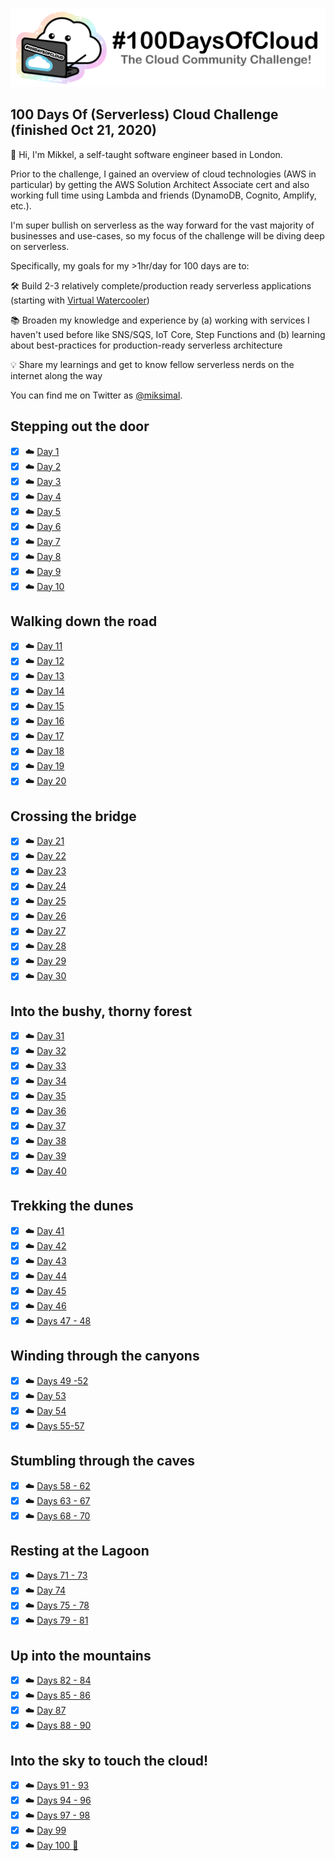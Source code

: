 <p align="center">
  <img src="banner.png">
</p>

## 100 Days Of (Serverless) Cloud Challenge (finished Oct 21, 2020)

👋 Hi, I'm Mikkel, a self-taught software engineer based in London.

Prior to the challenge, I gained an overview of cloud technologies (AWS in particular) by getting the AWS Solution Architect Associate cert and also working full time using Lambda and friends (DynamoDB, Cognito, Amplify, etc.).

I'm super bullish on serverless as the way forward for the vast majority of businesses and use-cases, so my focus of the challenge will be diving deep on serverless.

Specifically, my goals for my >1hr/day for 100 days are to:

🛠 Build 2-3 relatively complete/production ready serverless applications (starting with [Virtual Watercooler](https://virtualwatercooler.xyz))

📚 Broaden my knowledge and experience by (a) working with services I haven't used before like SNS/SQS, IoT Core, Step Functions and (b) learning about best-practices for production-ready serverless architecture

💡 Share my learnings and get to know fellow serverless nerds on the internet along the way


You can find me on Twitter as [@miksimal](https://twitter.com/miksimal).

## Stepping out the door

- [x] ☁️ [Day 1](https://twitter.com/miksimal/status/1278064161302478848?s=20)
- [x] ☁️ [Day 2](https://twitter.com/miksimal/status/1278431918007205892?s=20)
- [x] ☁️ [Day 3](https://twitter.com/miksimal/status/1278796370401517569?s=20)
- [x] ☁️ [Day 4](https://twitter.com/miksimal/status/1279092592836214784?s=20)
- [x] ☁️ [Day 5](https://twitter.com/miksimal/status/1279423450092834816?s=20)
- [x] ☁️ [Day 6](https://twitter.com/miksimal/status/1279875575298035713?s=20)
- [x] ☁️ [Day 7](https://twitter.com/miksimal/status/1280243967565664258?s=20)
- [x] ☁️ [Day 8](https://twitter.com/miksimal/status/1280543654533378050?s=20)
- [x] ☁️ [Day 9](https://twitter.com/miksimal/status/1280964108456792065?s=20)
- [x] ☁️ [Day 10](https://twitter.com/miksimal/status/1281344546991996928?s=20)

## Walking down the road

- [x] ☁️ [Day 11](https://twitter.com/miksimal/status/1281610728957456386?s=20)
- [x] ☁️ [Day 12](https://twitter.com/miksimal/status/1282064841411354624?s=20)
- [x] ☁️ [Day 13](https://twitter.com/miksimal/status/1282426489309364224?s=20)
- [x] ☁️ [Day 14](https://twitter.com/miksimal/status/1283154419195023362?s=20)
- [x] ☁️ [Day 15](https://twitter.com/miksimal/status/1283499134402658305?s=20)
- [x] ☁️ [Day 16](https://twitter.com/miksimal/status/1283873251295453185?s=20)
- [x] ☁️ [Day 17](https://twitter.com/miksimal/status/1284259859349868545?s=20)
- [x] ☁️ [Day 18](https://twitter.com/miksimal/status/1284953762415751168?s=20)
- [x] ☁️ [Day 19](https://twitter.com/miksimal/status/1285327695417683969?s=20)
- [x] ☁️ [Day 20](https://twitter.com/miksimal/status/1285628500439859207?s=20)

## Crossing the bridge

- [x] ☁️ [Day 21](https://twitter.com/miksimal/status/1286039803197300737?s=20)
- [x] ☁️ [Day 22](https://twitter.com/miksimal/status/1286415275605331969?s=20)
- [x] ☁️ [Day 23](https://twitter.com/miksimal/status/1286707097011466241?s=20)
- [x] ☁️ [Day 24](https://twitter.com/miksimal/status/1287039925645389824?s=20)
- [x] ☁️ [Day 25](https://twitter.com/miksimal/status/1287500617792073728?s=20)
- [x] ☁️ [Day 26](https://twitter.com/miksimal/status/1287855229833281536?s=20)
- [x] ☁️ [Day 27](https://twitter.com/miksimal/status/1288218459344707587?s=20)
- [x] ☁️ [Day 28](https://twitter.com/miksimal/status/1288589516748529664?s=20)
- [x] ☁️ [Day 29](https://twitter.com/miksimal/status/1288753698932502528?s=20)
- [x] ☁️ [Day 30](https://twitter.com/miksimal/status/1289161931954237441?s=20)

## Into the bushy, thorny forest

- [x] ☁️ [Day 31](https://twitter.com/miksimal/status/1289698054493413376?s=20)
- [x] ☁️ [Day 32](https://twitter.com/miksimal/status/1290057844679569408?s=20)
- [x] ☁️ [Day 33](https://twitter.com/miksimal/status/1290765907497816064?s=20)
- [x] ☁️ [Day 34](https://twitter.com/miksimal/status/1290765907497816064?s=20)
- [x] ☁️ [Day 35](https://twitter.com/miksimal/status/1291145673904132099?s=20)
- [x] ☁️ [Day 36](https://twitter.com/miksimal/status/1295089366075871237?s=20)
- [x] ☁️ [Day 37](https://twitter.com/miksimal/status/1295408333315334145?s=20)
- [x] ☁️ [Day 38](https://twitter.com/miksimal/status/1295830477933350913?s=20)
- [x] ☁️ [Day 39](https://twitter.com/miksimal/status/1296139867622199296?s=20)
- [x] ☁️ [Day 40](https://twitter.com/miksimal/status/1296553687112978432?s=20)

## Trekking the dunes

- [x] ☁️ [Day 41](https://twitter.com/miksimal/status/1296855835608412160?s=20)
- [x] ☁️ [Day 42](https://twitter.com/miksimal/status/1297238003031724032?s=20)
- [x] ☁️ [Day 43](https://twitter.com/miksimal/status/1297641877299236867?s=20)
- [x] ☁️ [Day 44](https://twitter.com/miksimal/status/1298351854745718785?s=20)
- [x] ☁️ [Day 45](https://twitter.com/miksimal/status/1298351854745718785?s=20)
- [x] ☁️ [Day 46](https://twitter.com/miksimal/status/1298729352964775938?s=20)
- [x] ☁️ [Days 47 - 48](https://twitter.com/miksimal/status/1299406460456235011?s=20)

## Winding through the canyons

- [x] ☁️ [Days 49 -52](https://twitter.com/miksimal/status/1300913490446684165?s=20)
- [x] ☁️ [Day 53](https://twitter.com/miksimal/status/1301270732127842305?s=20)
- [x] ☁️ [Day 54](https://twitter.com/miksimal/status/1301584455472160770?s=20)
- [x] ☁️ [Days 55-57](https://twitter.com/miksimal/status/1303449064906854400?s=20)

## Stumbling through the caves

- [x] ☁️ [Days 58 - 62](https://twitter.com/miksimal/status/1305171665991725059?s=20)
- [x] ☁️ [Days 63 - 67](https://twitter.com/miksimal/status/1306699341067890691?s=20)
- [x] ☁️ [Days 68 - 70](https://twitter.com/miksimal/status/1307765092042375168?s=20)

## Resting at the Lagoon

- [x] ☁️ [Days 71 - 73](https://twitter.com/miksimal/status/1308889338961440768?s=20)
- [x] ☁️ [Day 74](https://twitter.com/miksimal/status/1309242325516922880?s=20)
- [x] ☁️ [Days 75 - 78](https://twitter.com/miksimal/status/1310687791379034119?s=20)
- [x] ☁️ [Days 79 - 81](https://twitter.com/miksimal/status/1311775130528423940?s=20)

## Up into the mountains

- [x] ☁️ [Days 82 - 84](https://twitter.com/miksimal/status/1313224169321107457?s=20)
- [x] ☁️ [Days 85 - 86](https://twitter.com/miksimal/status/1313949858319994882?s=20)
- [x] ☁️ [Day 87](https://twitter.com/miksimal/status/1314317959440019460?s=20)
- [x] ☁️ [Days 88 - 90](https://twitter.com/miksimal/status/1315404554989600770?s=20)

## Into the sky to touch the cloud!

- [x] ☁️ [Days 91 - 93](https://twitter.com/miksimal/status/1316489240335855624?s=20)
- [x] ☁️ [Days 94 - 96](https://twitter.com/miksimal/status/1317576168254640128?s=20)
- [x] ☁️ [Days 97 - 98](https://twitter.com/miksimal/status/1318299480773582849?s=20)
- [x] ☁️ [Day 99](https://twitter.com/miksimal/status/1318661920459788289?s=20)
- [x] ☁️ [Day 100 🎉](https://twitter.com/miksimal/status/1319029650899730442?s=20)
